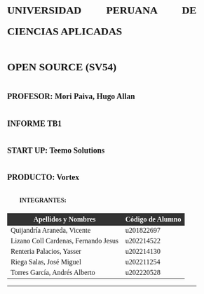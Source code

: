 <style>
  body {
    font-family: 'Times New Roman', sans-serif;
    text-align: justify;
    font-size: 12px;
    margin-left: 2em;
    margin-right: 2em;
    line-height: 2;
  }
  
  p {
    text-indent: 2em; /* Sangría en el primer renglón de cada párrafo */
  }

  h1 {
    margin-left: 0; /* No aplica sangría para el título principal */
  }

  h2 {
    margin-left: 0; /* No aplica sangría para subtítulos de nivel 2 */
  }

  h3 {
    margin-left: 2em; /* Aplica una sangría de 2em para subtítulos de nivel 3 */
  }

  h4 {
    margin-left: 4em; /* Aplica una sangría de 4em para subtítulos de nivel 4 */
  }
</style>

# UNIVERSIDAD PERUANA DE CIENCIAS APLICADAS

# OPEN SOURCE (SV54)
## PROFESOR: Mori Paiva, Hugo Allan
## INFORME TB1
## START UP: Teemo Solutions
## PRODUCTO: Vortex

### INTEGRANTES:
<table>
  <thead>
    <tr>
      <th style="background-color: #333; color: #fff;">Apellidos y Nombres</th>
      <th style="background-color: #333; color: #fff;">Código de Alumno</th>
    </tr>
  </thead>
  <tbody>
    <tr>
      <td>Quijandría Araneda, Vicente</td>
      <td>u201822697</td>
    </tr>
    <tr>
      <td>Lizano Coll Cardenas, Fernando Jesus</td>
      <td>u202214522</td>
    </tr>
    <tr>
      <td>Renteria Palacios, Yasser</td>
      <td>u202214130</td>
    </tr>
    <tr>
      <td>Riega Salas, José Miguel</td>
      <td>u202211254</td>
    </tr>
    <tr>
      <td> Torres García, Andrés Alberto</td>
      <td>u202220528</td>
    </tr>
  </tbody>
</table>

--- 